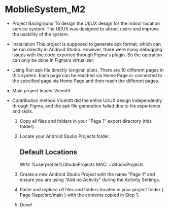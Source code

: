 # MoblieSystem_M2

- Project Background
To design the UI/UX design for the indoor location service system. The UI/UX was designed to attract users and improve the usability of the system.

- Installation
This project is supposed to generate apk format, which can be run directly in Android Studio. However, there were many debugging issues with the code exported through Figma's plugin. So the operation can only be done in Figma's virtualizer.

- Using
Run apk file directly (original plan). There are 10 different pages in this system. Each page can be reached via Home Page or connected to the specified page via Home Page and then reach the different pages.

- Main project leader
Vicenttt

- Contribution method
Vicenttt did the entire UI/UX design independently through Figma, and the apk file generation failed due to his experience and skills.



  1. Copy all files and folders in your "Page 1" 
     export directory (this folder).

  2. Locate your Android Studio Projects folder.  

     Default Locations
     -----------------
     WIN: %userprofile%\StudioProjects
     MAC: ~\StudioProjects

  3. Create a new Android Studio Project with the name 
     "Page 1" and ensure you are using 
     "Add no Activity" during the Activity Settings.

  4. Paste and *replace all* files and folders located in 
     your project folder { Page 1/app/src/main } with 
     the contents copied in Step 1.

  5. Done!
